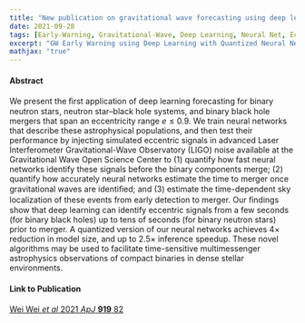 ```yaml
---
title: "New publication on gravitational wave forecasting using deep learning"
date: 2021-09-28
tags: [Early-Warning, Gravitational-Wave, Deep Learning, Neural Net, Eccentric]
excerpt: "GW Early Warning using Deep Learning with Quantized Neural Networks"
mathjax: "true"
---
```


#### Abstract
We present the ﬁrst application of deep learning forecasting for binary neutron stars, neutron star–black hole
systems, and binary black hole mergers that span an eccentricity range $e \leq 0.9$. We train neural networks that
describe these astrophysical populations, and then test their performance by injecting simulated eccentric signals in
advanced Laser Interferometer Gravitational-Wave Observatory (LIGO) noise available at the Gravitational Wave
Open Science Center to (1) quantify how fast neural networks identify these signals before the binary components
merge; (2) quantify how accurately neural networks estimate the time to merger once gravitational waves are
identiﬁed; and (3) estimate the time-dependent sky localization of these events from early detection to merger. Our
ﬁndings show that deep learning can identify eccentric signals from a few seconds (for binary black holes) up to
tens of seconds (for binary neutron stars) prior to merger. A quantized version of our neural networks achieves
4× reduction in model size, and up to 2.5× inference speedup. These novel algorithms may be used to facilitate
time-sensitive multimessenger astrophysics observations of compact binaries in dense stellar environments.

#### Link to Publication
[Wei Wei *et al* 2021 *ApJ* **919** 82](https://doi.org/10.3847/1538-4357/ac1121)
